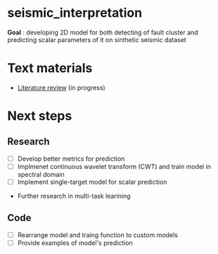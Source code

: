 # seismic_interpretation

**Goal** : developing 2D model for both detecting of fault cluster and predicting scalar parameters of it on sinthetic seismic dataset

# Text materials
- [Literature review](https://www.overleaf.com/read/hbrhnpykvgqq) (in progress)

# Next steps

## Research
- [ ] Develop better metrics for prediction
- [ ] Implmenet continuous wavelet transform (CWT) and train model in spectral domain
- [ ] Implement single-target model for scalar prediction
- Further research in multi-task learining

## Code
- [ ] Rearrange model and traing function to custom models
- [ ] Provide examples of model's prediction
